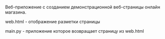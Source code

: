 Веб-приложение с созданием демонстрационной веб-страницы онлайн магазина.

web.html - отображение разметки страницы

main.py - приложение которое возвращает страницу из web.html
